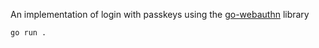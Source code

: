 An implementation of login with passkeys using the [go-webauthn](github.com/go-webauthn/webauthn) library

`go run .`
